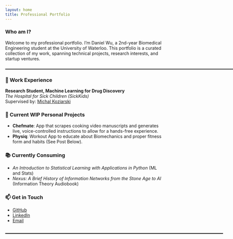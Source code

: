 ```yaml
---
layout: home
title: Professional Portfolio
---
```


### Who am I?

Welcome to my professional portfolio. I’m Daniel Wu, a 2nd-year Biomedical Engineering student at the University of Waterloo. This portfolio is a curated collection of my work, spanning technical projects, research interests, and startup ventures.

<div style="border-top: 2px solid #000; width: 750px; margin: 1.5rem auto;"></div>

### 🔧 Work Experience

**Research Student, Machine Learning for Drug Discovery**  
*The Hospital for Sick Children (SickKids)*  
Supervised by: [Michal Koziarski](https://scholar.google.com/citations?user=hEVRtosAAAAJ&hl=en)

<div style="margin-bottom: 1.5rem;"></div>

### 🚀 Current WIP Personal Projects
- **Chefmate**: App that scrapes cooking video manuscripts and generates live, voice-controlled instructions to allow for a hands-free experience.
- **Physiq**: Workout App to educate about Biomechanics and proper fitness form and habits (See Post Below).

<div style="margin-bottom: 1.5rem;"></div>

### 📚 Currently Consuming

- *An Introduction to Statistical Learning with Applications in Python* (ML and Stats)  
- *Nexus: A Brief History of Information Networks from the Stone Age to AI* (Information Theory Audiobook)

<div style="margin-bottom: 1.5rem;"></div>

### 📫 Get in Touch

- [GitHub](https://github.com/DanielW21)  
- [LinkedIn](https://www.linkedin.com/in/daniel-wu-8436b7277/)  
- [Email](mailto:daniel.wu05@outlook.com)  

<div style="margin-top: 2rem; border-top: 2px solid #000; width: 700px; margin-left: auto; margin-right: auto;"></div>

<div style="height: 1rem;"></div>


